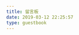 ```yaml
---
title: 留言板 
date: 2019-03-12 22:25:57
type: guestbook
---
```

<div class="ds-recent-visitors" data-num-items="28" data-avatar-size="42" id="ds-recent-visitors"></div>
